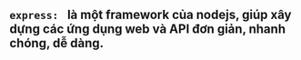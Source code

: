 ## `express: ` là một framework của nodejs, giúp xây dựng các ứng dụng web và API đơn giản, nhanh chóng, dễ dàng. 